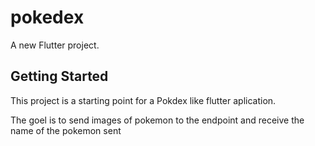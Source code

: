 # pokedex

A new Flutter project.

## Getting Started

This project is a starting point for a Pokdex like flutter aplication.

The goel is to send images of pokemon to the endpoint and receive the name of the pokemon sent
